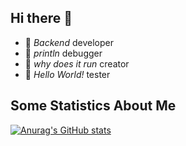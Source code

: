 ## Hi there 👋

- 🔭 _Backend_ developer
- 🌱 _println_ debugger
- 🤔 _why does it run_ creator
- 💬 _Hello World!_ tester


## Some Statistics About Me

[![Anurag's GitHub stats](https://github-readme-stats.vercel.app/api?username=CN-LiXiaoBo&show_icons=true&theme=dark)](https://github.com/anuraghazra/github-readme-stats)
